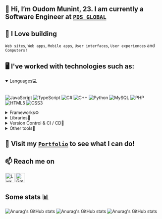 ## 👋 Hi, I’m Oudom Munint, 23. I am currently a Software Engineer at <a href="https://www.pdsglobal.com/">`PDS GLOBAL`</a>
## 💖 I Love building
`Web sites`, `Web apps`, `Mobile apps`, `User interfaces`, `User experiences` and `Computers!`
## 🖥️ I've worked with technologies such as:
<details open>
 <summary>Languages💻</summary>
 <br>
 
![JavaScript](https://img.shields.io/badge/javascript-%23323330.svg?style=for-the-badge&logo=javascript&logoColor=%23F7DF1E) ![TypeScript](https://img.shields.io/badge/typescript-%23007ACC.svg?style=for-the-badge&logo=typescript&logoColor=white)
![C#](https://img.shields.io/badge/c%23-%23239120.svg?style=for-the-badge&logo=c-sharp&logoColor=white) ![C++](https://img.shields.io/badge/c++-%2300599C.svg?style=for-the-badge&logo=c%2B%2B&logoColor=white)
![Python](https://img.shields.io/badge/python-3670A0?style=for-the-badge&logo=python&logoColor=ffdd54) ![MySQL](https://img.shields.io/badge/mysql-%2300f.svg?style=for-the-badge&logo=mysql&logoColor=white) 
![PHP](https://img.shields.io/badge/php-%23777BB4.svg?style=for-the-badge&logo=php&logoColor=white) ![HTML5](https://img.shields.io/badge/html5-%23E34F26.svg?style=for-the-badge&logo=html5&logoColor=white)
![CSS3](https://img.shields.io/badge/css3-%231572B6.svg?style=for-the-badge&logo=css3&logoColor=white)

</details>

<details>
 <summary>Frameworks⚙️</summary>
<br>
 
 ![NodeJS](https://img.shields.io/badge/node.js-6DA55F?style=for-the-badge&logo=node.js&logoColor=white)
 ![.Net](https://img.shields.io/badge/.NET-5C2D91?style=for-the-badge&logo=.net&logoColor=white) ![Xamarin](https://img.shields.io/badge/Xamarin-3199DC?style=for-the-badge&logo=xamarin&logoColor=white)
 ![Bootstrap](https://img.shields.io/badge/bootstrap-%238511FA.svg?style=for-the-badge&logo=bootstrap&logoColor=white) ![TailwindCSS](https://img.shields.io/badge/tailwindcss-%2338B2AC.svg?style=for-the-badge&logo=tailwind-css&logoColor=white) ![OpenGL](https://img.shields.io/badge/OpenGL-%23FFFFFF.svg?style=for-the-badge&logo=opengl)
 </details>
 
<details>
 <summary>Libraries📕</summary>
<br>
 
 ![React](https://img.shields.io/badge/react-%2320232a.svg?style=for-the-badge&logo=react&logoColor=%2361DAFB) ![jQuery](https://img.shields.io/badge/jquery-%230769AD.svg?style=for-the-badge&logo=jquery&logoColor=white)
</details>

<details>
 <summary>Version Control & CI / CD🔧</summary>
<br>
 
 ![Azure](https://img.shields.io/badge/azure-%230072C6.svg?style=for-the-badge&logo=microsoftazure&logoColor=white) ![Git](https://img.shields.io/badge/git-%23F05033.svg?style=for-the-badge&logo=git&logoColor=white) ![GitHub](https://img.shields.io/badge/github-%23121011.svg?style=for-the-badge&logo=github&logoColor=white)
</details>

<details>
 <summary>Other tools🔨</summary>
<br>
 
 ![Notion](https://img.shields.io/badge/Notion-%23000000.svg?style=for-the-badge&logo=notion&logoColor=white) ![Figma](https://img.shields.io/badge/figma-%23F24E1E.svg?style=for-the-badge&logo=figma&logoColor=white)
![Unity](https://img.shields.io/badge/unity-%23000000.svg?style=for-the-badge&logo=unity&logoColor=white)
![Unreal Engine](https://img.shields.io/badge/unrealengine-%23313131.svg?style=for-the-badge&logo=unrealengine&logoColor=white)
</details>

## 👀 Visit my [`Portfolio`](https://oudommunint.netlify.app/) to see what I can do!
## 📫 Reach me on
<a href="https://www.linkedin.com/in/oudom-munint/" target="_blank"><img alt="LinkedIn" src="https://img.shields.io/badge/linkedin-%230077B5.svg?&style=for-the-badge&logo=linkedin&logoColor=white"  height="30px"/></a> <a href="mailto:oudommunint@gmail.com"><img alt="Gmail" src="https://img.shields.io/badge/Gmail-D14836?style=for-the-badge&logo=gmail&logoColor=white"  height="30px"/></a>

## Some stats 📊
![Anurag's GitHub stats](https://github-readme-stats.vercel.app/api?username=oudommunint&show_icons=true&theme=radical&hide_border=true&include_all_commits=false&rank_icon=percentile%&show=reviews,prs_merged,prs_merged_percentage&hide=contribs)
![Anurag's GitHub stats](https://github-readme-streak-stats.herokuapp.com/?user=oudommunint&theme=radical&hide_border=true)
![Anurag's GitHub stats](https://github-readme-stats.vercel.app/api/top-langs/?username=oudommunint&hide=css,html,c,freebasic,makefile&hide_border=true&theme=radical&langs_count=100&layout=compact&card_width=350)
<!-- ,Visual%20Basic%20.net -->
